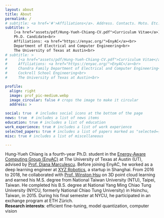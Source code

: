 ```yaml
---
layout: about
title: About
permalink: /
# subtitle: <a href='#'>Affiliations</a>. Address. Contacts. Moto. Etc.
subtitle: >
    [<a href="assets/pdf/Hung-Yueh-Chiang-CV.pdf">Curriculum Vitae</a>] [<a href="assets/pdf/Hung-Yueh-Chiang-Resume.pdf">Résumé</a>]<br>
    Ph.D. Candidate<br>
    Affiliations: <a href="https://enyac.org/">EnyAC</a><br>
    Department of Electrical and Computer Engineering<br>
    The University of Texas at Austin<br>
# subtitle: >
#     [<a href="assets/pdf/Hung-Yueh-Chiang-CV.pdf">Curriculum Vitae</a>] [<a href="assets/pdf/Hung-Yueh-Chiang-Resume.pdf">Résumé</a>]<br>
#     Affiliations: <a href="https://enyac.org/">EnyAC</a><br>
#     Chandra Family Department of Electrical and Computer Engineering<br>
#     Cockrell School Engineering<br>
#     The University of Texas at Austin<br>

profile:
  align: right
  image: prof_pic-medium.webp
  image_circular: false # crops the image to make it circular
  address: >

social: true  # includes social icons at the bottom of the page
news: true  # includes a list of news items
education: true # includes a list of education
work_experience: true # includes a list of work experience
selected_papers: true # includes a list of papers marked as "selected={true}"
misc: true # includes a list of miscellaneous

---
```


Hung-Yueh Chiang is a fourth-year Ph.D. student in the [Energy-Aware Computing Group (EnyAC)](https://enyac.org/) at The University of Texas at Austin (UT), advised by [Prof. Diana Marculescu](https://users.ece.utexas.edu/~dianam/). Before joining EnyAC, he worked as a deep learning engineer at [XYZ Robotics](https://www.xyzrobotics.ai/), a startup in Shanghai. From 2016 to 2018, he collaborated with [Prof. Winston Hsu](https://winstonhsu.info/) on 3D point cloud learning and earned his M.S. degree from National Taiwan University (NTU), Taipei, Taiwan. He completed his B.S. degree at National Yang Ming Chiao Tung University (NYCU, formerly National Chiao Tung University) in Hsinchu, Taiwan, in 2015. During his final semester at NYCU, he participated in an exchange program at ETH Zürich.
<br>
**Research interests**: efficient fine-tuning, model quantization, computer vision